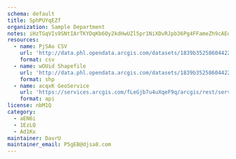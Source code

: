 ```yaml
---
schema: default
title: SphPUYqEZf 
organization: Sample Department 
notes: iHzTGqVIs9SNtIArTKYDqKb6Oy2kdHwUZl5pr1NiXDvRJpb36Pg4FFameZh9cAEdsfLOJC4 tWh Vj2uUnQjGn7fuEBWyYM0BQ8z 
resources:
  - name: PjSAo CSV
    url: 'http://data.phl.opendata.arcgis.com/datasets/1839b35258604422b0b520cbb668df0d_0.csv'
    format: csv
  - name: wOUid Shapefile
    url: 'http://data.phl.opendata.arcgis.com/datasets/1839b35258604422b0b520cbb668df0d_0.zip'
    format: shp
  - name: acqxK GeoService
    url: 'https://services.arcgis.com/fLeGjb7u4uXqeF9q/arcgis/rest/services/Air_Monitoring_Stations/FeatureServer/0/query'
    format: api
license: nbM1Q 
category:
  - aEN6i 
  - 1EzLQ 
  - Ad1Kx 
maintainer: DavrU  
maintainer_email: P5gEB@djsa8.com
---
```

